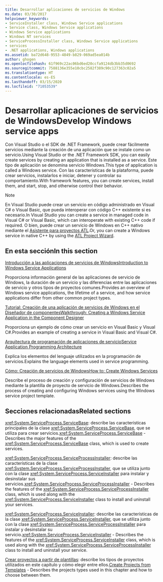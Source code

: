```yaml
---
title: Desarrollar aplicaciones de servicios de Windows
ms.date: 03/30/2017
helpviewer_keywords:
- ServiceInstaller class, Windows Service applications
- Service class, Windows Service applications
- Windows Service applications
- Windows NT services
- ServiceProcessInstaller class, Windows Service applications
- services
- .NET applications, Windows applications
ms.assetid: ba72d648-9553-4849-b829-069ad5ea014b
author: ghogen
ms.openlocfilehash: 61f969c22ac06bd6ed20ccfa9124db3bb35d0692
ms.sourcegitcommit: 7588136e355e10cbc2582f389c90c127363c02a5
ms.translationtype: HT
ms.contentlocale: es-ES
ms.lasthandoff: 03/15/2020
ms.locfileid: "71053539"
---
```

# <a name="develop-windows-service-apps"></a><span data-ttu-id="dbcdf-102">Desarrollar aplicaciones de servicios de Windows</span><span class="sxs-lookup"><span data-stu-id="dbcdf-102">Develop Windows service apps</span></span>

<span data-ttu-id="dbcdf-103">Con Visual Studio o el SDK de .NET Framework, puede crear fácilmente servicios mediante la creación de una aplicación que se instale como un servicio.</span><span class="sxs-lookup"><span data-stu-id="dbcdf-103">Using Visual Studio or the .NET Framework SDK, you can easily create services by creating an application that is installed as a service.</span></span> <span data-ttu-id="dbcdf-104">Este tipo de aplicación se denomina servicio Windows.</span><span class="sxs-lookup"><span data-stu-id="dbcdf-104">This type of application is called a Windows service.</span></span> <span data-ttu-id="dbcdf-105">Con las características de la plataforma, puede crear servicios, instalarlos e iniciar, detener y controlar su comportamiento.</span><span class="sxs-lookup"><span data-stu-id="dbcdf-105">With framework features, you can create services, install them, and start, stop, and otherwise control their behavior.</span></span>

> [!NOTE]
> <span data-ttu-id="dbcdf-106">En Visual Studio puede crear un servicio en código administrado en Visual C# o Visual Basic, que pueda interoperar con código C++ existente si es necesario.</span><span class="sxs-lookup"><span data-stu-id="dbcdf-106">In Visual Studio you can create a service in managed code in Visual C# or Visual Basic, which can interoperate with existing C++ code if required.</span></span> <span data-ttu-id="dbcdf-107">O bien, puede crear un servicio de Windows en C++ nativo mediante el [Asistente para proyectos ATL](/cpp/atl/reference/atl-project-wizard).</span><span class="sxs-lookup"><span data-stu-id="dbcdf-107">Or, you can create a Windows service in native C++ by using the [ATL Project Wizard](/cpp/atl/reference/atl-project-wizard).</span></span>

## <a name="in-this-section"></a><span data-ttu-id="dbcdf-108">En esta sección</span><span class="sxs-lookup"><span data-stu-id="dbcdf-108">In this section</span></span>

[<span data-ttu-id="dbcdf-109">Introducción a las aplicaciones de servicios de Windows</span><span class="sxs-lookup"><span data-stu-id="dbcdf-109">Introduction to Windows Service Applications</span></span>](introduction-to-windows-service-applications.md)

<span data-ttu-id="dbcdf-110">Proporciona información general de las aplicaciones de servicio de Windows, la duración de un servicio y las diferencias entre las aplicaciones de servicio y otros tipos de proyectos comunes.</span><span class="sxs-lookup"><span data-stu-id="dbcdf-110">Provides an overview of Windows service applications, the lifetime of a service, and how service applications differ from other common project types.</span></span>

[<span data-ttu-id="dbcdf-111">Tutorial: Creación de una aplicación de servicios de Windows en el Diseñador de componentes</span><span class="sxs-lookup"><span data-stu-id="dbcdf-111">Walkthrough: Creating a Windows Service Application in the Component Designer</span></span>](walkthrough-creating-a-windows-service-application-in-the-component-designer.md)

<span data-ttu-id="dbcdf-112">Proporciona un ejemplo de cómo crear un servicio en Visual Basic y Visual C#.</span><span class="sxs-lookup"><span data-stu-id="dbcdf-112">Provides an example of creating a service in Visual Basic and Visual C#.</span></span>

[<span data-ttu-id="dbcdf-113">Arquitectura de programación de aplicaciones de servicio</span><span class="sxs-lookup"><span data-stu-id="dbcdf-113">Service Application Programming Architecture</span></span>](service-application-programming-architecture.md)

<span data-ttu-id="dbcdf-114">Explica los elementos del lenguaje utilizados en la programación de servicios.</span><span class="sxs-lookup"><span data-stu-id="dbcdf-114">Explains the language elements used in service programming.</span></span>

[<span data-ttu-id="dbcdf-115">Cómo: Creación de servicios de Windows</span><span class="sxs-lookup"><span data-stu-id="dbcdf-115">How to: Create Windows Services</span></span>](how-to-create-windows-services.md)

<span data-ttu-id="dbcdf-116">Describe el proceso de creación y configuración de servicios de Windows mediante la plantilla de proyecto de servicio de Windows.</span><span class="sxs-lookup"><span data-stu-id="dbcdf-116">Describes the process of creating and configuring Windows services using the Windows service project template.</span></span>

## <a name="related-sections"></a><span data-ttu-id="dbcdf-117">Secciones relacionadas</span><span class="sxs-lookup"><span data-stu-id="dbcdf-117">Related sections</span></span>

<span data-ttu-id="dbcdf-118"><xref:System.ServiceProcess.ServiceBase>: describe las características principales de la clase <xref:System.ServiceProcess.ServiceBase>, que se utiliza para crear servicios.</span><span class="sxs-lookup"><span data-stu-id="dbcdf-118"><xref:System.ServiceProcess.ServiceBase> - Describes the major features of the <xref:System.ServiceProcess.ServiceBase> class, which is used to create services.</span></span>

<span data-ttu-id="dbcdf-119"><xref:System.ServiceProcess.ServiceProcessInstaller>: describe las características de la clase <xref:System.ServiceProcess.ServiceProcessInstaller>, que se utiliza junto con la clase <xref:System.ServiceProcess.ServiceInstaller> para instalar y desinstalar sus servicios.</span><span class="sxs-lookup"><span data-stu-id="dbcdf-119"><xref:System.ServiceProcess.ServiceProcessInstaller> - Describes the features of the <xref:System.ServiceProcess.ServiceProcessInstaller> class, which is used along with the <xref:System.ServiceProcess.ServiceInstaller> class to install and uninstall your services.</span></span>

<span data-ttu-id="dbcdf-120"><xref:System.ServiceProcess.ServiceInstaller>: describe las características de la clase <xref:System.ServiceProcess.ServiceInstaller>, que se utiliza junto con la clase <xref:System.ServiceProcess.ServiceProcessInstaller> para instalar y desinstalar su servicio.</span><span class="sxs-lookup"><span data-stu-id="dbcdf-120"><xref:System.ServiceProcess.ServiceInstaller> - Describes the features of the <xref:System.ServiceProcess.ServiceInstaller> class, which is used along with the <xref:System.ServiceProcess.ServiceProcessInstaller> class to install and uninstall your service.</span></span>

<span data-ttu-id="dbcdf-121">[Crear proyectos a partir de plantillas](https://docs.microsoft.com/previous-versions/visualstudio/visual-studio-2013/0fyc0azh(v=vs.120)): describe los tipos de proyectos utilizados en este capítulo y cómo elegir entre ellos.</span><span class="sxs-lookup"><span data-stu-id="dbcdf-121">[Create Projects from Templates](https://docs.microsoft.com/previous-versions/visualstudio/visual-studio-2013/0fyc0azh(v=vs.120)) -  Describes the projects types used in this chapter and how to choose between them.</span></span>
